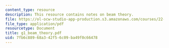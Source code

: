 ```yaml
---
content_type: resource
description: This resource contains notes on beam theory.
file: https://ol-ocw-studio-app-production.s3.amazonaws.com/courses/22-314j-structural-mechanics-in-nuclear-power-technology-fall-2006/7fb6c88968a342f56c09ba49f0c66478_g1_beam_theory.pdf
file_type: application/pdf
resourcetype: Document
title: g1_beam_theory.pdf
uid: 7fb6c889-68a3-42f5-6c09-ba49f0c66478
---
```

